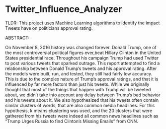 # Twitter_Influence_Analyzer
TLDR:
This project uses Machine Learning algorithms to identify the impact Tweets have on politicians approval rating. 


ABSTRACT: 

On November 8, 2016 history was changed forever. Donald Trump, one of the most controversial political figures ever,beat Hillary Clinton in the United States presidential race. Throughout his campaign Trump had used Twitter to post various tweets that sparked outrage. This report attempted to find a relationship between Donald Trump’s tweets and his approval rating. After the models were built, run, and tested, they still had fairly low accuracy. This is due to the complex nature of Trump’s approval ratings, and that it is influenced by far more factors than just his tweets. While we originally thought that most of the things that happen with Trump will be tweeted about, we didn’t take into account any delay between Trump’s bad behavior and his tweets about it. 
We also hypothesized that his tweets often contain similar clusters of words, that are also common media headlines. For this hypothesis, k means clustering was used, and the 20 clusters that were gathered from his tweets were indeed all common news headlines such as “Trump Urges Russia to find Clinton’s Missing Emails” from CNN. 
